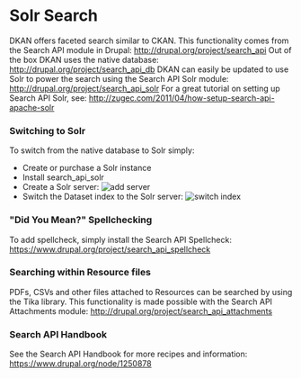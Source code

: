 # Solr Search

DKAN offers faceted search similar to CKAN. This functionality comes from the Search API module in Drupal: http://drupal.org/project/search_api Out of the box DKAN uses the native database: http://drupal.org/project/search_api_db DKAN can easily be updated to use Solr to power the search using the Search API Solr module: http://drupal.org/project/search_api_solr For a great tutorial on setting up Search API Solr, see: http://zugec.com/2011/04/how-setup-search-api-apache-solr

### Switching to Solr

To switch from the native database to Solr simply:

*   Create or purchase a Solr instance
*   Install search_api_solr
*   Create a Solr server: ![add server](http://docs.getdkan.com/sites/default/files/Screen%20Shot%202014-09-24%20at%2011.00.54%20AM.png)
*   Switch the Dataset index to the Solr server: ![switch index](http://docs.getdkan.com/sites/default/files/Screen%20Shot%202014-09-24%20at%2011.03.05%20AM.png)

### "Did You Mean?" Spellchecking

To add spellcheck, simply install the Search API Spellcheck: https://www.drupal.org/project/search_api_spellcheck

### Searching within Resource files

PDFs, CSVs and other files attached to Resources can be searched by using the Tika library. This functionality is made possible with the Search API Attachments module: http://drupal.org/project/search_api_attachments

### Search API Handbook

See the Search API Handbook for more recipes and information: https://www.drupal.org/node/1250878